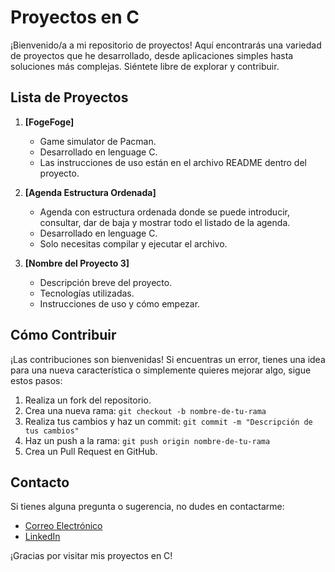 # Proyectos en C

¡Bienvenido/a a mi repositorio de proyectos! Aquí encontrarás una variedad de proyectos que he desarrollado, desde aplicaciones simples hasta soluciones más complejas. Siéntete libre de explorar y contribuir.

## Lista de Proyectos

1. **[FogeFoge]**
   - Game simulator de Pacman.
   - Desarrollado en lenguage C.
   - Las instrucciones de uso están en el archivo README dentro del proyecto.

2. **[Agenda Estructura Ordenada]**
   - Agenda con estructura ordenada donde se puede introducir, consultar, dar de baja y mostrar todo el listado de la agenda.
   - Desarrollado en lenguage C.
   - Solo necesitas compilar y ejecutar el archivo.

3. **[Nombre del Proyecto 3]**
   - Descripción breve del proyecto.
   - Tecnologías utilizadas.
   - Instrucciones de uso y cómo empezar.

## Cómo Contribuir

¡Las contribuciones son bienvenidas! Si encuentras un error, tienes una idea para una nueva característica o simplemente quieres mejorar algo, sigue estos pasos:

1. Realiza un fork del repositorio.
2. Crea una nueva rama: `git checkout -b nombre-de-tu-rama`
3. Realiza tus cambios y haz un commit: `git commit -m "Descripción de tus cambios"`
4. Haz un push a la rama: `git push origin nombre-de-tu-rama`
5. Crea un Pull Request en GitHub.

## Contacto

Si tienes alguna pregunta o sugerencia, no dudes en contactarme:

- [Correo Electrónico](mailto:gustavoiago@hotmail.com)
- [LinkedIn](https://www.linkedin.com/in/gustavoiago/)


¡Gracias por visitar mis proyectos en C!
